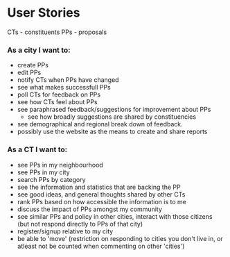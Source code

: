# User Stories
CTs - constituents
PPs - proposals
### As a city I want to:
- create PPs
- edit PPs
- notify CTs when PPs have changed
- see what makes successfull PPs
- poll CTs for feedback on PPs
- see how CTs feel about PPs
- see paraphrased feedback/suggestions for improvement about PPs
  - see how broadly suggestions are shared by constituencies
- see demographical and regional break down of feedback.
- possibly use the website as the means to create and share reports

### As a CT I want to:
- see PPs in my neighbourhood
- see PPs in my city
- search PPs by category
- see the information and statistics that are backing the PP 
- see good ideas, and general thoughts shared by other CTs
- rank PPs based on how accessible the information is to me
- discuss the impact of PPs amongst my community
- see similar PPs and policy in other cities, interact with those citizens (but not respond directly to PPs of that city)
- register/signup relative to my city
- be able to 'move' (restriction on responding to cities you don't live in, or atleast not be counted when commenting on other 'cities')
